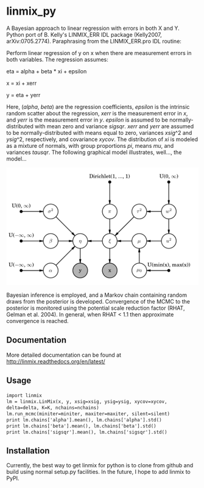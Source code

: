 # linmix_py
A Bayesian approach to linear regression with errors in both X and Y.  Python port of B. Kelly's
LINMIX_ERR IDL package (Kelly2007, arXiv:0705.2774).  Paraphrasing from the LINMIX_ERR.pro IDL
routine:

Perform linear regression of y on x when there are measurement errors in both variables.  The
regression assumes:

eta = alpha + beta * xi + epsilon

x = xi + xerr

y = eta + yerr

Here, (_alpha_, _beta_) are the regression coefficients, _epsilon_ is the intrinsic random scatter
about the regression, _xerr_ is the measurement error in _x_, and _yerr_ is the measurement error
in _y_.  _epsilon_ is assumed to be normally-distributed with mean zero and variance _sigsqr_.
_xerr_ and _yerr_ are assumed to be normally-distributed with means equal to zero, variances
_xsig_^2 and _ysig_^2, respectively, and covariance _xycov_.  The distribution of _xi_ is modeled as
a mixture of normals, with group proportions _pi_, means _mu_, and variances _tausqr_.  The following
graphical model illustrates, well..., the model...

![linmix PGM](docs/pgm/pgm.png)

Bayesian
inference is employed, and a Markov chain containing random draws from the posterior is developed.
Convergence of the MCMC to the posterior is monitored using the potential scale reduction factor
(RHAT, Gelman et al. 2004). In general, when RHAT < 1.1 then approximate convergence is reached.

Documentation
-------------

More detailed documentation can be found at http://linmix.readthedocs.org/en/latest/

Usage
-----
```
import linmix
lm = linmix.LinMix(x, y, xsig=xsig, ysig=ysig, xycov=xycov, delta=delta, K=K, nchains=nchains)
lm.run_mcmc(miniter=miniter, maxiter=maxiter, silent=silent)
print lm.chains['alpha'].mean(), lm.chains['alpha'].std()
print lm.chains['beta'].mean(), lm.chains['beta'].std()
print lm.chains['sigsqr'].mean(), lm.chains['sigsqr'].std()
```

Installation
------------
Currently, the best way to get linmix for python is to clone from github and build using normal setup.py facilities.
In the future, I hope to add linmix to PyPI.
